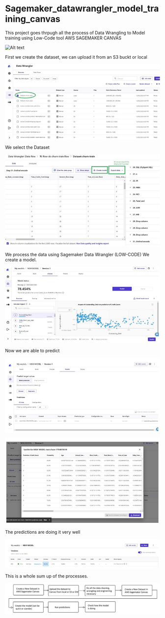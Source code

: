 # Sagemaker_datawrangler_model_training_canvas

This project goes thrpugh all the process of Data Wrangling to Model training using Low-Code tool AWS SAGEMAKER CANVAS

![Alt text](images_1/1.JPG)

First we create the dataset, we can upload it from an S3 buckt or local

![Alt text](images_1/2.JPG)

We select the Dataset

![Alt text](images_1/3.JPG)

We process the data using Sagemaker Data Wrangler (LOW-CODE)
We create a model.

![Alt text](images_1/4.JPG)

Now we are able to predict

![Alt text](images_1/5.JPG)


![Alt text](images_1/6.JPG)

The predictions are doing it very well

![Alt text](images_1/7.JPG)

This is a whole sum up of the processes.

![Alt text](images_1/8.JPG)


